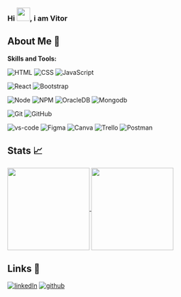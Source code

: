 <h3 align="left">Hi <img src="https://raw.githubusercontent.com/kaueMarques/kaueMarques/master/hi.gif" height="30px">, i am Vitor</h3>

## About Me 🚀

**Skills and Tools:**  

![HTML](https://img.shields.io/badge/HTML5-E34F26?style=for-the-badge&logo=html5&logoColor=white)
![CSS](https://img.shields.io/badge/CSS3-1572B6?style=for-the-badge&logo=css3&logoColor=white)
![JavaScript](https://img.shields.io/badge/JavaScript-323330?style=for-the-badge&logo=javascript&logoColor=F7DF1E)

![React](https://img.shields.io/badge/React-20232A?style=for-the-badge&logo=react&logoColor=61DAFB)
![Bootstrap](https://img.shields.io/badge/Bootstrap-7952B3?style=for-the-badge&logo=bootstrap&logoColor=fff)

![Node](https://img.shields.io/badge/Node.js-43853D?style=for-the-badge&logo=node.js&logoColor=white)
![NPM](https://img.shields.io/badge/NPM-20232A?style=for-the-badge&logo=npm&logoColor=white)
![OracleDB](https://img.shields.io/badge/oracle_database-C74634?style=for-the-badge&logo=oracle&logoColor=FFFFFF)
![Mongodb](https://img.shields.io/badge/MongoDB-4EA94B?style=for-the-badge&logo=mongodb&logoColor=white)

![Git](https://img.shields.io/badge/Git-FFFFFF?style=for-the-badge&logo=Git&logoColor=CA4245)
![GitHub](https://img.shields.io/badge/Github-%23121011.svg?style=for-the-badge&logo=github&logoColor=FFFFFF)

![vs-code](https://img.shields.io/badge/Visual_Studio_Code-0078D4?style=for-the-badge&logo=visual%20studio%20code&logoColor=white)
![Figma](https://img.shields.io/badge/figma-E34F26?style=for-the-badge&logo=figma&logoColor=FFFFFF)
![Canva](https://img.shields.io/badge/Canva-00C7B7?style=for-the-badge&logo=Canva&logoColor=FFFFFF)
![Trello](https://img.shields.io/badge/Trello-%23026AA7.svg?style=for-the-badge&logo=Trello&logoColor=FFFFFF)
![Postman](https://img.shields.io/badge/Postman-FF6C37?style=for-the-badge&logo=postman&logoColor=FFFFFF)

## Stats 📈

<a href="https://github.com/gbvitor">
  <img height=185 align="center" src="https://github-readme-stats.vercel.app/api?username=gbvitor&show_icons=true&theme=codeSTACKr" />
  <img height=185 align="center" src="https://github-readme-stats.vercel.app/api/top-langs?username=gbvitor&layout=compact&langs_count=8&card_width=320&theme=codeSTACKr" />
</a>

## Links 🔗

[![linkedIn](https://img.shields.io/badge/Linked_In-0077B5?style=for-the-badge&logo=LinkedIn&logoColor=white)](https://www.linkedin.com/in/gvitor/)
[![github](https://img.shields.io/badge/github-%23121011.svg?style=for-the-badge&logo=github&logoColor=FFFFFF)](https://github.com/gbvitor)

<!---
gbvitor/gbvitor is a ✨ special ✨ repository because its `README.md` (this file) appears on your GitHub profile.
You can click the Preview link to take a look at your changes.
--->
